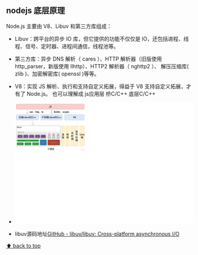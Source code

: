 ## nodejs 底层原理

Node.js 主要由 V8、Libuv 和第三方库组成：

- Libuv：跨平台的异步 IO 库，但它提供的功能不仅仅是 IO，还包括进程、线程、信号、定时器、进程间通信，线程池等。
- 第三方库：异步 DNS 解析（ cares ）、HTTP 解析器（旧版使用 http_parser，新版使用 llhttp）、HTTP2 解析器（ nghttp2 ）、 解压压缩库( zlib )、加密解密库( openssl )等等。
- V8：实现 JS 解析、执行和支持自定义拓展，得益于 V8 支持自定义拓展，才有了 Node.js。
也可以理解成 js应用层  桥C/C++  底层C/C++ 

- ![nodejs 底层原理](./images/nodejs底层原理.png)
-  libuv源码地址[GitHub - libuv/libuv: Cross-platform asynchronous I/O](https://gitcode.com/libuv/libuv?utm_source=csdn_github_accelerator&isLogin=1)

[⬆ back to top](#top)
